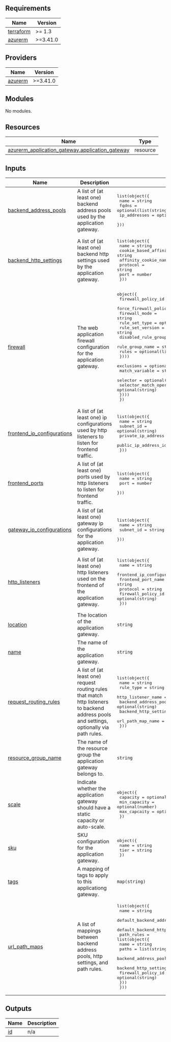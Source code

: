 <!-- BEGIN_TF_DOCS -->
## Requirements

| Name | Version |
|------|---------|
| <a name="requirement_terraform"></a> [terraform](#requirement\_terraform) | >= 1.3 |
| <a name="requirement_azurerm"></a> [azurerm](#requirement\_azurerm) | >=3.41.0 |

## Providers

| Name | Version |
|------|---------|
| <a name="provider_azurerm"></a> [azurerm](#provider\_azurerm) | >=3.41.0 |

## Modules

No modules.

## Resources

| Name | Type |
|------|------|
| [azurerm_application_gateway.application_gateway](https://registry.terraform.io/providers/hashicorp/azurerm/latest/docs/resources/application_gateway) | resource |

## Inputs

| Name | Description | Type | Default | Required |
|------|-------------|------|---------|:--------:|
| <a name="input_backend_address_pools"></a> [backend\_address\_pools](#input\_backend\_address\_pools) | A list of (at least one) backend address pools used by the application gateway. | <pre>list(object({<br>    name         = string<br>    fqdns        = optional(list(string))<br>    ip_addresses = optional(list(string))<br>  }))</pre> | n/a | yes |
| <a name="input_backend_http_settings"></a> [backend\_http\_settings](#input\_backend\_http\_settings) | A list of (at least one) backend http settings used by the application gateway. | <pre>list(object({<br>    name                  = string<br>    cookie_based_affinity = string<br>    affinity_cookie_name  = optional(string)<br>    protocol              = string<br>    port                  = number<br>  }))</pre> | n/a | yes |
| <a name="input_firewall"></a> [firewall](#input\_firewall) | The web application firewall configuration for the application gateway. | <pre>object({<br>    firewall_policy_id                = optional(string)<br>    force_firewall_policy_association = optional(bool)<br>    firewall_mode                     = string<br>    rule_set_type                     = optional(string)<br>    rule_set_version                  = string<br>    disabled_rule_groups = optional(list(object({<br>      rule_group_name = string<br>      rules           = optional(list(string))<br>    })))<br>    exclusions = optional(list(object({<br>      match_variable          = string<br>      selector                = optional(string)<br>      selector_match_operator = optional(string)<br>    })))<br>  })</pre> | n/a | yes |
| <a name="input_frontend_ip_configurations"></a> [frontend\_ip\_configurations](#input\_frontend\_ip\_configurations) | A list of (at least one) ip configurations used by http listeners to listen for frontend traffic. | <pre>list(object({<br>    name                 = string<br>    subnet_id            = optional(string)<br>    private_ip_address   = optional(string)<br>    public_ip_address_id = optional(string)<br>  }))</pre> | n/a | yes |
| <a name="input_frontend_ports"></a> [frontend\_ports](#input\_frontend\_ports) | A list of (at least one) ports used by http listeners to listen for frontend traffic. | <pre>list(object({<br>    name = string<br>    port = number<br>  }))</pre> | n/a | yes |
| <a name="input_gateway_ip_configurations"></a> [gateway\_ip\_configurations](#input\_gateway\_ip\_configurations) | A list of (at least one) gateway ip configurations for the application gateway. | <pre>list(object({<br>    name      = string<br>    subnet_id = string<br>  }))</pre> | n/a | yes |
| <a name="input_http_listeners"></a> [http\_listeners](#input\_http\_listeners) | A list of (at least one) http listeners used on the frontend of the application gateway. | <pre>list(object({<br>    name                           = string<br>    frontend_ip_configuration_name = string<br>    frontend_port_name             = string<br>    protocol                       = string<br>    firewall_policy_id             = optional(string)<br>  }))</pre> | n/a | yes |
| <a name="input_location"></a> [location](#input\_location) | The location of the application gateway. | `string` | n/a | yes |
| <a name="input_name"></a> [name](#input\_name) | The name of the application gateway. | `string` | n/a | yes |
| <a name="input_request_routing_rules"></a> [request\_routing\_rules](#input\_request\_routing\_rules) | A list of (at least one) request routing rules that match http listeners to backend address pools and settings, optionally via path rules. | <pre>list(object({<br>    name                       = string<br>    rule_type                  = string<br>    http_listener_name         = string<br>    backend_address_pool_name  = optional(string)<br>    backend_http_settings_name = optional(string)<br>    url_path_map_name          = optional(string)<br>  }))</pre> | n/a | yes |
| <a name="input_resource_group_name"></a> [resource\_group\_name](#input\_resource\_group\_name) | The name of the resource group the application gateway belongs to. | `string` | n/a | yes |
| <a name="input_scale"></a> [scale](#input\_scale) | Indicate whether the application gateway should have a static capacity or auto-scale. | <pre>object({<br>    capacity     = optional(number)<br>    min_capacity = optional(number)<br>    max_capcaity = optional(number)<br>  })</pre> | n/a | yes |
| <a name="input_sku"></a> [sku](#input\_sku) | SKU configuration for the application gateway. | <pre>object({<br>    name = string<br>    tier = string<br>  })</pre> | n/a | yes |
| <a name="input_tags"></a> [tags](#input\_tags) | A mapping of tags to apply to this applicationg gateway. | `map(string)` | `null` | no |
| <a name="input_url_path_maps"></a> [url\_path\_maps](#input\_url\_path\_maps) | A list of mappings between backend address pools, http settings, and path rules. | <pre>list(object({<br>    name                               = string<br>    default_backend_address_pool_name  = optional(string)<br>    default_backend_http_settings_name = optional(string)<br>    path_rules = list(object({<br>      name                       = string<br>      paths                      = list(string)<br>      backend_address_pool_name  = optional(string)<br>      backend_http_settings_name = optional(string)<br>      firewall_policy_id         = optional(string)<br>    }))<br>  }))</pre> | `[]` | no |

## Outputs

| Name | Description |
|------|-------------|
| <a name="output_id"></a> [id](#output\_id) | n/a |
<!-- END_TF_DOCS -->